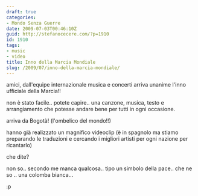 ```yaml
---
draft: true
categories:
- Mondo Senza Guerre
date: 2009-07-03T00:46:10Z
guid: http://stefanocecere.com/?p=1910
id: 1910
tags:
- music
- video
title: Inno della Marcia Mondiale
slug: /2009/07/inno-della-marcia-mondiale/
---
```


amici, dall'equipe internazionale musica e concerti arriva unanime l'inno ufficiale della Marcia!!
  
non è stato facile.. potete capire.. una canzone, musica, testo e arrangiamento che potesse andare bene per tutti in ogni occasione.

arriva da Bogotà! (l'ombelico del mondo!!)

hanno già realizzato un magnifico videoclip (è in spagnolo ma stiamo preparando le traduzioni e cercando i migliori artisti per ogni nazione per ricantarlo)

che dite?

non so.. secondo me manca qualcosa.. tipo un simbolo della pace.. che ne so .. una colomba bianca…

:p